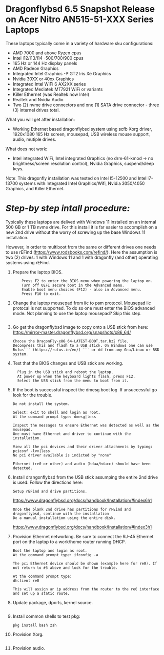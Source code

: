 # Dragonflybsd 6.5 Snapshot Release on Acer Nitro AN515-51-XXX Series Laptops

These laptops typically come in a variety of hardware sku configurations:
  - AMD 7000 and above Ryzen cpus
  - Intel I12/I13/I14 -500/700/900 cpus
  - 165 Hz or 144 Hz display panels
  - AMD Radeon Graphics
  - Integrated Intel Graphics -P GT2 Iris Xe Graphics
  - Nvidia 30XX or 40xx Graphics
  - Integrated Intel WiFi 6 AX2XX series
  - Integrated Mediatek MT7921 WiFi or variants
  - Killer Ethernet (was Realtek now Intel)
  - Realtek and Nvidia Audio
  - Two (2) nvme drive connectors and one (1) SATA drive connector - three (3) internel drives total.

What you will get after installation:
  - Working Ethernet based dragonflybsd system using scfb Xorg driver, 1920x1080 165 Hz screen, mousepad, USB wireless mouse support, audio, mutiple drives.

What does not work:
  - Intel integrated WiFi, Intel integrated Graphics (no drm-61-kmod -> no brightness/screen resolution control), Nvidia Graphics, suspend/sleep keys.

Note: This dragonfly installation was tested on Intel I5-12500 and Intel I7-13700 systems with Integrated Intel Graphics/Wifi, Nvidia 3050/4050 Graphics, and Killer Ethernet.
  

# **_Step-by step intall procedure:_**

Typically these laptops are delived with Windows 11 installed on an internal 500 GB or 1 TB nvme drive. For this install it is far easier to accomplish on a new 2nd drive without the worry of screwing up the base Windows 11 installation. 

However, in order to multiboot from the same or different drives one needs to use rEFind (https://www.rodsbooks.com/refind/).
Here the assumption is two (2) drives: 1 with Windows 11 and 1 with dragonfly (and other) operating systems using rEFind.

1) Prepare the laptop BIOS.
   ```
       Press F2 to enter the BIOS menu when powering the laptop on.
       Turn off UEFI secure boot in the Advanced menu.
       Enable boot menu choices (F12) - also in Advanced menu.
       Press F10 to exit.
   ```
   
2) Change the laptop mousepad from iic to psm protocol. Mousepad iic protocal is not supported. To do so one must enter the BIOS advanced mode. Not planning to use the laptop mousepad? Skip this step.
   ```
   ```
   
3) Go get the dragonflybsd image to copy onto a USB stick from here: https://mirror-master.dragonflybsd.org/snapshots/x86_64/
     ```
     Choose the DragonFly-x86_64-LATEST-BOOT.tar.bz2 file.
     Decompress this and flash to a USB stick. On Windows one can use Rufus``` (https://rufus.ie/en/) ``` or dd from any Gnu/Linux or BSD system.
     ```

4) Test that the BIOS changes and USB stick are working.
   ```
     Plug in the USB stick and reboot the laptop.
     At power up when the keyboard lights flash, press F12.
     Select the USB stick from the menu to boot from it.
   ```
5) If the boot is successful inspect the dmesg boot log. If unsuccessful go look for the trouble.
   ```
   Do not install the system.
   
   Select: exit to shell and login as root.
   At the command prompt type: dmesg|less
   
   Inspect the messages to ensure Ethernet was detected as well as the mousepad.
   One must have Ethernet and driver to continue with the installation.
   
   View all the pci devices and their driver attachments by typing: pciconf -lvv|less
   No pci driver available is indicted by "none"

   Ethernet (re0 or other) and audio (hdaa/hdacc) should have been detected.
   ```

6) Install drangonflybsd from the USB stick assumping the entire 2nd drive is used. Follow the directions here:
   ```
   Setup rEFind and drive partitions.
   ```
   https://www.dragonflybsd.org/docs/handbook/Installation/#index6h1
   ```
   Once the blank 2nd drive has partitions for rFEind and dragonflybsd, continue with the installation
   Do a manual installation using the entire disk.
   ```
   https://www.dragonflybsd.org/docs/handbook/Installation/#index3h1
   
8) Provision Ethernet networking. Be sure to connect the RJ-45 Ethernet port on the laptop to a work/home router running DHCP.
   ```
   Boot the laptop and login as root.
   At the command prompt type: ifconfig -a

   The pci Ethernet device should be shown (example here for re0). If not return to #5 above and look for the trouble.

   At the command prompt type:
   dhclient re0

   This will assign an ip address from the router to the re0 interface and set up a static route.
   ```

9) Update package, dports, kernel source.
    ```

    ```

10) Install common shells to test pkg:
    ```
    pkg install bash zsh
    ```

11) Provision Xorg.
    ```

    ```

12) Provision audio.
    ```

    ```
